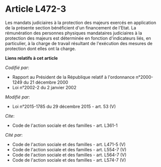 # Article L472-3

Les mandats judiciaires à la protection des majeurs exercés en application de la présente section bénéficient d'un
financement de l'Etat. La rémunération des personnes physiques mandataires judiciaires à la protection des majeurs est
déterminée en fonction d'indicateurs liés, en particulier, à la charge de travail résultant de l'exécution des mesures de
protection dont elles ont la charge.

**Liens relatifs à cet article**

_Codifié par_:

  - Rapport au Président de la République relatif à l'ordonnance n°2000-1249 du 21 décembre 2000
  - Loi n°2002-2 du 2 janvier 2002

_Modifié par_:

  - Loi n°2015-1785 du 29 décembre 2015 - art. 53 (V)

_Cite_:

  - Code de l'action sociale et des familles - art. L361-1

_Cité par_:

  - Code de l'action sociale et des familles - art. L471-5 (V)
  - Code de l'action sociale et des familles - art. L554-7 (V)
  - Code de l'action sociale et des familles - art. L564-7 (V)
  - Code de l'action sociale et des familles - art. L574-7 (V)
